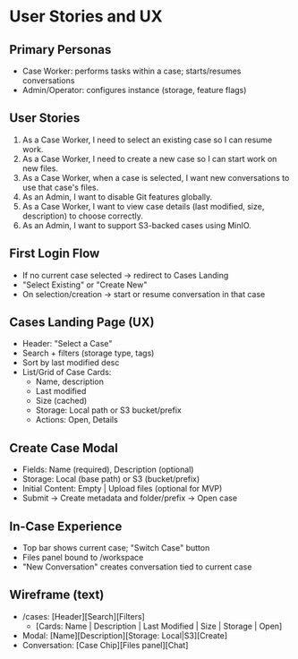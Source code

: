 # User Stories and UX

## Primary Personas
- Case Worker: performs tasks within a case; starts/resumes conversations
- Admin/Operator: configures instance (storage, feature flags)

## User Stories
1. As a Case Worker, I need to select an existing case so I can resume work.
2. As a Case Worker, I need to create a new case so I can start work on new files.
3. As a Case Worker, when a case is selected, I want new conversations to use that case's files.
4. As an Admin, I want to disable Git features globally.
5. As a Case Worker, I want to view case details (last modified, size, description) to choose correctly.
6. As an Admin, I want to support S3-backed cases using MinIO.

## First Login Flow
- If no current case selected → redirect to Cases Landing
- "Select Existing" or "Create New"
- On selection/creation → start or resume conversation in that case

## Cases Landing Page (UX)
- Header: "Select a Case"
- Search + filters (storage type, tags)
- Sort by last modified desc
- List/Grid of Case Cards:
  - Name, description
  - Last modified
  - Size (cached)
  - Storage: Local path or S3 bucket/prefix
  - Actions: Open, Details

## Create Case Modal
- Fields: Name (required), Description (optional)
- Storage: Local (base path) or S3 (bucket/prefix)
- Initial Content: Empty | Upload files (optional for MVP)
- Submit → Create metadata and folder/prefix → Open case

## In-Case Experience
- Top bar shows current case; "Switch Case" button
- Files panel bound to /workspace
- "New Conversation" creates conversation tied to current case

## Wireframe (text)
- /cases: [Header][Search][Filters]
  - [Cards: Name | Description | Last Modified | Size | Storage | Open]
- Modal: [Name][Description][Storage: Local|S3][Create]
- Conversation: [Case Chip][Files panel][Chat]


